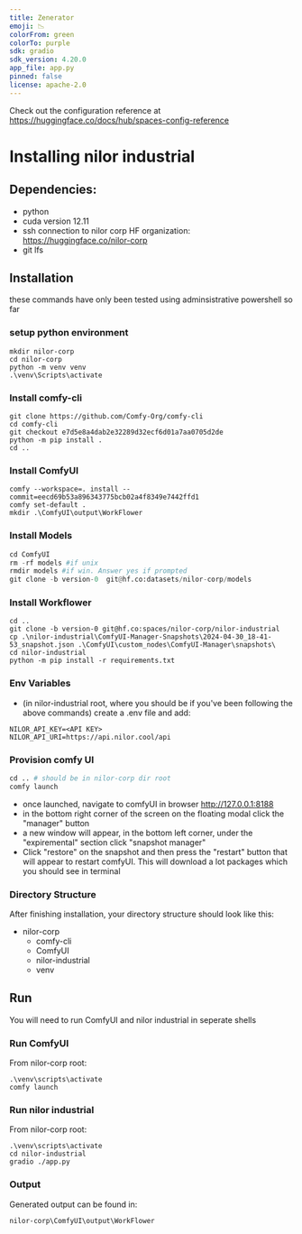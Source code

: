 ```yaml
---
title: Zenerator
emoji: 📉
colorFrom: green
colorTo: purple
sdk: gradio
sdk_version: 4.20.0
app_file: app.py
pinned: false
license: apache-2.0
---
```


Check out the configuration reference at https://huggingface.co/docs/hub/spaces-config-reference


# Installing nilor industrial

## Dependencies:
- python
- cuda version 12.11
- ssh connection to nilor corp HF organization: https://huggingface.co/nilor-corp
- git lfs


## Installation
these commands have only been tested using adminsistrative powershell so far
### setup python environment
```
mkdir nilor-corp
cd nilor-corp
python -m venv venv
.\venv\Scripts\activate
```

### Install comfy-cli
```
git clone https://github.com/Comfy-Org/comfy-cli
cd comfy-cli
git checkout e7d5e8a4dab2e32289d32ecf6d01a7aa0705d2de
python -m pip install .
cd ..
```

### Install ComfyUI
```
comfy --workspace=. install --commit=eecd69b53a896343775bcb02a4f8349e7442ffd1
comfy set-default .
mkdir .\ComfyUI\output\WorkFlower
```

### Install Models
```py
cd ComfyUI
rm -rf models #if unix
rmdir models #if win. Answer yes if prompted
git clone -b version-0  git@hf.co:datasets/nilor-corp/models
```

### Install Workflower
```
cd ..
git clone -b version-0 git@hf.co:spaces/nilor-corp/nilor-industrial
cp .\nilor-industrial\ComfyUI-Manager-Snapshots\2024-04-30_18-41-53_snapshot.json .\ComfyUI\custom_nodes\ComfyUI-Manager\snapshots\
cd nilor-industrial
python -m pip install -r requirements.txt
```

### Env Variables
- (in nilor-industrial root, where you should be if you've been following the above commands) create a .env file and add:
``` 
NILOR_API_KEY=<API KEY>
NILOR_API_URI=https://api.nilor.cool/api
```

### Provision comfy UI

```py
cd .. # should be in nilor-corp dir root
comfy launch
```
- once launched, navigate to comfyUI in browser  http://127.0.0.1:8188
- in the bottom right corner of the screen on the floating modal click the "manager" button
- a new window will appear, in the bottom left corner, under the "expiremental" section click "snapshot manager"
- Click "restore" on the snapshot and then press the "restart" button that will appear to restart comfyUI. This will download a lot packages which you should see in terminal 

### Directory Structure
After finishing installation, your directory structure should look like this:
- nilor-corp
    - comfy-cli
    - ComfyUI
    - nilor-industrial
    - venv

## Run
You will need to run ComfyUI and nilor industrial in seperate shells

### Run ComfyUI
From nilor-corp root:
```
.\venv\scripts\activate
comfy launch
```

### Run nilor industrial 
From nilor-corp root:
```
.\venv\scripts\activate
cd nilor-industrial
gradio ./app.py
```

### Output
Generated output can be found in:
```
nilor-corp\ComfyUI\output\WorkFlower
```

